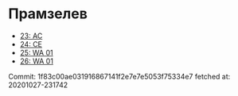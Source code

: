 # Прамзелев
- [23: AC](23.md)
- [24: CE](24.md)
- [25: WA 01](25.md)
- [26: WA 01](26.md)

Commit: 1f83c00ae031916867141f2e7e7e5053f75334e7
 fetched at: 20201027-231742
